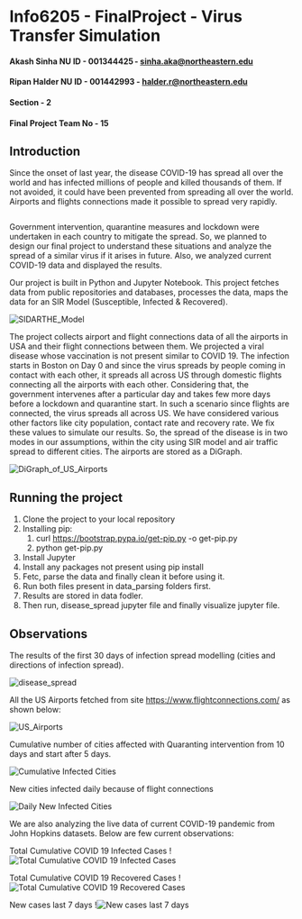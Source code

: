 # Info6205 - FinalProject - Virus Transfer Simulation

#### Akash Sinha NU ID - 001344425 - <sinha.aka@northeastern.edu>
#### Ripan Halder NU ID - 001442993 - <halder.r@northeastern.edu>

#### Section - 2
#### Final Project Team No - 15

## Introduction
Since the onset of last year, the disease COVID-19 has spread all over the world and has infected millions of people and killed thousands of them. If not avoided, it could have been prevented from spreading all over the world. Airports and flights connections made it possible to spread very rapidly. 

<img src="media/Spreading_Infection.png" alt=""/>

Government intervention, quarantine measures and lockdown were undertaken in each country to mitigate the spread.  So, we planned to design our final project to understand these situations and analyze the spread of a similar virus if it arises in future. Also, we analyzed current COVID-19 data and displayed the results. 

Our project is built in Python and Jupyter Notebook. This project fetches data from public repositories and databases, processes the data, maps the data for an SIR Model (Susceptible, Infected & Recovered). 

<img src="media/SIDARTHE_Model.png" alt="SIDARTHE_Model"/>

The project collects airport and flight connections data of all the airports in USA and their flight connections between them. We projected a viral disease whose vaccination is not present similar to COVID 19. The infection starts in Boston on Day 0 and since the virus spreads by people coming in contact with each other, it spreads all across US through domestic flights connecting all the airports with each other. Considering that, the government intervenes after a particular day and takes few more days before a lockdown and quarantine start. In such a scenario since flights are connected, the virus spreads all across US. We have considered various other factors like city population, contact rate and recovery rate. We fix these values to simulate our results. So, the spread of the disease is in two modes in our assumptions, within the city using SIR model and air traffic spread to different cities. The airports are stored as a DiGraph.

<img src="media/DiGraph_of_US_Airports.png" alt="DiGraph_of_US_Airports"/>

## Running the project
1. Clone the project to your local repository
2. Installing pip:
    1. curl https://bootstrap.pypa.io/get-pip.py -o get-pip.py
    2. python get-pip.py
3. Install Jupyter
4. Install any packages not present using pip install
5. Fetc, parse the data and finally clean it before using it.
6. Run both files present in data_parsing folders first.
7. Results are stored in data fodler.
8. Then run, disease_spread jupyter file  and finally visualize  jupyter file.

## Observations

The results of the first 30 days of infection spread modelling (cities and directions of infection spread).

<img src="output/disease_spread.gif" alt="disease_spread"/>

All the US Airports fetched from site https://www.flightconnections.com/ as shown below:

<img src="output/US_Airports.png" alt="US_Airports"/>

Cumulative number of cities affected with Quaranting intervention from 10 days and start after 5 days.

<img src="output/Quarantine_Results/Cumulative_Infected_Cities_10-5.png" alt="Cumulative Infected Cities"/>

New cities infected daily because of flight connections

<img src="output/Quarantine_Results/Daily_New_Infected_Cities_3-6.png" alt="Daily New Infected Cities"/>

We are also analyzing the live data of current COVID-19 pandemic from John Hopkins datasets. Below are few current observations:

Total Cumulative COVID 19 Infected Cases
!![Total Cumulative COVID 19 Infected Cases]('output/total_cases_figure.html')

Total Cumulative COVID 19 Recovered Cases
!![Total Cumulative COVID 19 Recovered Cases]('output/total_recovered_figure.html')

New cases last 7 days
!![New cases last 7 days]('output/new_cases_figure.html')
